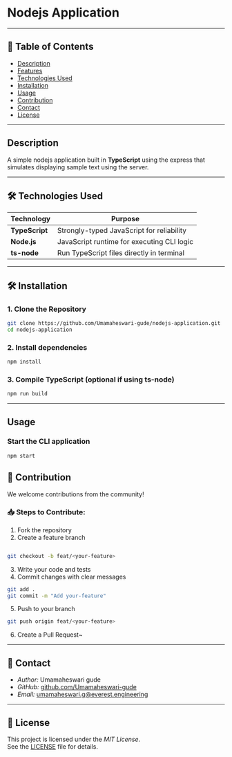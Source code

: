 # Nodejs Application
---

## 📑 Table of Contents

- [Description](#-description)
- [Features](#-features)
- ⁠[Technologies Used](#-technologies-used)
- ⁠[Installation](#-installation)
- [Usage](#-usage)
- ⁠[Contribution](#-contribution)
- ⁠[Contact](#-contact)
- [License](#-license)

---

## Description
A simple nodejs application built in **TypeScript** using the express that simulates displaying sample text using the server.

---


## 🛠️ Technologies Used

| Technology       | Purpose                                     |
|------------------|---------------------------------------------|
| **TypeScript**   | Strongly-typed JavaScript for reliability   |
| **Node.js**      | JavaScript runtime for executing CLI logic  |
| **ts-node**      | Run TypeScript files directly in terminal   |

---

## 🛠 Installation

### 1. Clone the Repository

```bash
git clone https://github.com/Umamaheswari-gude/nodejs-application.git
cd nodejs-application
```

### 2. Install dependencies
```bash
npm install
```
### 3. Compile TypeScript (optional if using ts-node)
```bash
npm run build
```

---

## Usage


### Start the CLI application
```bash
npm start
```


## 🤝 Contribution

We welcome contributions from the community!

### 📥 Steps to Contribute:

1. Fork the repository
2. Create a feature branch
```bash

git checkout -b feat/<your-feature>
```

3. Write your code and tests
4. Commit changes with clear messages
```bash
git add .
git commit -m "Add your-feature"
```

5. Push to your branch
```bash
git push origin feat/<your-feature>
```

6. Create a Pull Request~

---

## 📧 Contact

- *Author:* Umamaheswari gude
- *GitHub:* [github.com/Umamaheswari-gude](https://github.com/Umamaheswari-gude)  
- ⁠*Email:* umamaheswari.g@everest.engineering

---

## 📜 License

This project is licensed under the *MIT License*.  
See the [LICENSE](LICENSE) file for details.
